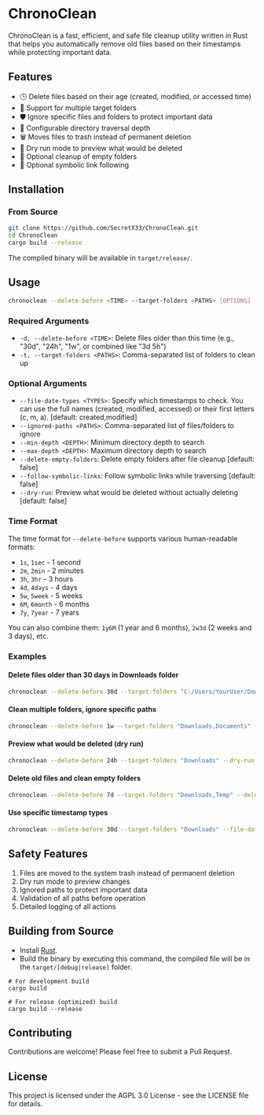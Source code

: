 # ChronoClean

ChronoClean is a fast, efficient, and safe file cleanup utility written in Rust that helps you automatically remove old files based on their timestamps while protecting important data.

## Features

- 🕒 Delete files based on their age (created, modified, or accessed time)
- 📁 Support for multiple target folders
- 🛡️ Ignore specific files and folders to protect important data
- 🌲 Configurable directory traversal depth
- 🗑️ Moves files to trash instead of permanent deletion
- 📝 Dry run mode to preview what would be deleted
- 🧹 Optional cleanup of empty folders
- 🔗 Optional symbolic link following

## Installation

### From Source
```bash
git clone https://github.com/SecretX33/ChronoClean.git
cd ChronoClean
cargo build --release
```

The compiled binary will be available in `target/release/`.

## Usage

```bash
chronoclean --delete-before <TIME> --target-folders <PATHS> [OPTIONS]
```

### Required Arguments

- `-d, --delete-before <TIME>`: Delete files older than this time (e.g., "30d", "24h", "1w", or combined like "3d 5h")
- `-t, --target-folders <PATHS>`: Comma-separated list of folders to clean up

### Optional Arguments

- `--file-date-types <TYPES>`: Specify which timestamps to check. You can use the full names (created, modified, accessed) or their first letters (c, m, a). [default: created,modified]
- `--ignored-paths <PATHS>`: Comma-separated list of files/folders to ignore
- `--min-depth <DEPTH>`: Minimum directory depth to search
- `--max-depth <DEPTH>`: Maximum directory depth to search
- `--delete-empty-folders`: Delete empty folders after file cleanup [default: false]
- `--follow-symbolic-links`: Follow symbolic links while traversing [default: false]
- `--dry-run`: Preview what would be deleted without actually deleting [default: false]

### Time Format

The time format for `--delete-before` supports various human-readable formats:
- `1s`, `1sec` - 1 second
- `2m`, `2min` - 2 minutes
- `3h`, `3hr` - 3 hours
- `4d`, `4days` - 4 days
- `5w`, `5week` - 5 weeks
- `6M`, `6month` - 6 months
- `7y`, `7year` - 7 years

You can also combine them: `1y6M` (1 year and 6 months), `2w3d` (2 weeks and 3 days), etc.

### Examples

#### Delete files older than 30 days in Downloads folder
```bash
chronoclean --delete-before 30d --target-folders "C:/Users/YourUser/Downloads"
```

#### Clean multiple folders, ignore specific paths
```bash
chronoclean --delete-before 1w --target-folders "Downloads,Documents" --ignored-paths "Documents/Important,Downloads/Keep"
```

#### Preview what would be deleted (dry run)
```bash
chronoclean --delete-before 24h --target-folders "Downloads" --dry-run
```

#### Delete old files and clean empty folders
```bash
chronoclean --delete-before 7d --target-folders "Downloads,Temp" --delete-empty-folders
```

#### Use specific timestamp types
```bash
chronoclean --delete-before 30d --target-folders "Downloads" --file-date-types "modified,accessed"
```

## Safety Features

1. Files are moved to the system trash instead of permanent deletion
2. Dry run mode to preview changes
3. Ignored paths to protect important data
4. Validation of all paths before operation
5. Detailed logging of all actions

## Building from Source

- Install [Rust](https://www.rust-lang.org/tools/install).
- Build the binary by executing this command, the compiled file will be in the `target/[debug|release]` folder.

```shell
# For development build
cargo build

# For release (optimized) build
cargo build --release
```

## Contributing

Contributions are welcome! Please feel free to submit a Pull Request.

## License

This project is licensed under the AGPL 3.0 License - see the LICENSE file for details. 